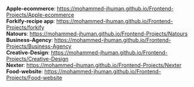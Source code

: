 <b>Apple-ecommerce</b>: https://mohammed-jhuman.github.io/Frontend-Projects/Apple-ecommerce 
<br><b>Forkify-recipe app</b>: https://mohammed-jhuman.github.io/Frontend-Projects/forkify
<br><b>Natours</b>: https://mohammed-jhuman.github.io/Frontend-Projects/Natours
<br><b>Business-Agency</b>: https://mohammed-jhuman.github.io/Frontend-Projects/Business-Agency
<br><b>Creative-Design</b>: https://mohammed-jhuman.github.io/Frontend-Projects/Creative-Design
<br><b>Nexter</b>: https://mohammed-jhuman.github.io/Frontend-Projects/Nexter
<br><b>Food-website</b>: https://mohammed-jhuman.github.io/Frontend-Projects/Food-website
